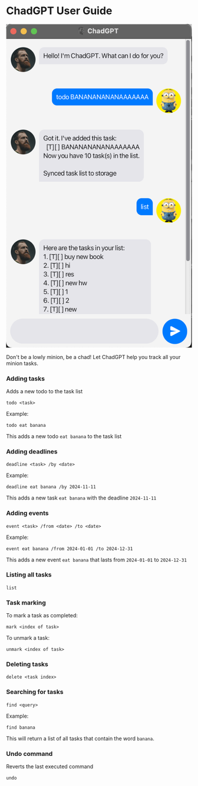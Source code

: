 # ChadGPT User Guide

![Ui.png](Ui.png)

Don't be a lowly minion, be a chad! Let ChadGPT help you track all your minion tasks.

### Adding tasks
Adds a new todo to the task list
```
todo <task>
```
Example:
```
todo eat banana
```
This adds a new todo `eat banana` to the task list

### Adding deadlines
```
deadline <task> /by <date>
```
Example:
```
deadline eat banana /by 2024-11-11
```
This adds a new task `eat banana` with the deadline `2024-11-11`

### Adding events
```
event <task> /from <date> /to <date>
```
Example:
```
event eat banana /from 2024-01-01 /to 2024-12-31
```
This adds a new event `eat banana` that lasts from `2024-01-01` to `2024-12-31`

### Listing all tasks
```
list
```

### Task marking
To mark a task as completed:
```
mark <index of task>
```

To unmark a task: 
```
unmark <index of task>
```

### Deleting tasks
```
delete <task index>
```

### Searching for tasks
```
find <query>
```
Example:
```
find banana
```
This will return a list of all tasks that contain the word `banana`.

### Undo command
Reverts the last executed command
```
undo
```